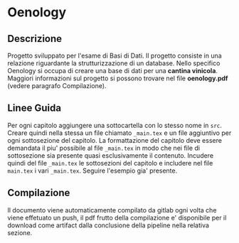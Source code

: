 # Oenology

## Descrizione
Progetto sviluppato per l'esame di Basi di Dati.
Il progetto consiste in una relazione riguardante la strutturizzazione di un database. Nello specifico Oenology si occupa di creare una base di dati per una **cantina vinicola**. Maggiori informazioni sul progetto si possono trovare nel file **oenology.pdf** (vedere paragrafo Compilazione).

## Linee Guida 
Per ogni capitolo aggiungere una sottocartella con lo stesso nome in `src`. Creare quindi nella stessa un file chiamato `_main.tex` e un file aggiuntivo per ogni sottosezione del capitolo. La formattazione del capitolo deve essere demandata il piu' possibile al file `_main.tex` in modo che nei file di sottosezione sia presente quasi esclusivamente il contenuto. Incudere quindi del file `_main.tex` le sottosezioni del capitolo e includere nel file `main.tex` i vari `_main.tex`. Seguire l'esempio gia' presente.

## Compilazione
Il documento viene automaticamente compilato da gitlab ogni volta che viene effetuato un push, il pdf frutto della compilazione e' disponibile per il download come artifact dalla conclusione della pipeline nella relativa sezione.
